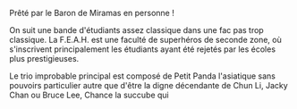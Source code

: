 Prêté par le Baron de Miramas en personne !

On suit une bande d'étudiants assez classique dans une fac pas trop classique. La F.E.A.H. est une faculté de superhéros de seconde zone, où s'inscrivent principalement les étudiants ayant été rejetés par les écoles plus prestigieuses.

Le trio improbable principal est composé de Petit Panda l'asiatique sans pouvoirs particulier autre que d'être la digne décendante de Chun Li, Jacky Chan ou Bruce Lee, Chance la succube qui 